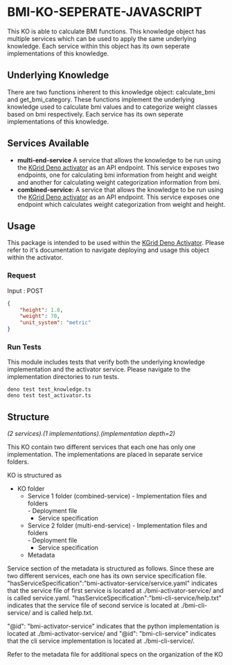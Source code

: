 # BMI-KO-SEPERATE-JAVASCRIPT

This KO is able to calculate BMI functions. This knowledge object has multiple services which can be used to apply the same underlying knowledge. Each service within this object has its own seperate implementations of this knowledge.

## Underlying Knowledge
There are two functions inherent to this knowledge object: calculate_bmi and get_bmi_category. These functions implement the underlying knowledge used to calculate bmi values and to categorize weight classes based on bmi respectively. Each service has its own seperate implementations of this knowledge.

## Services Available
- **multi-end-service** A service that allows the knowledge to be run using the [KGrid Deno activator](https://github.com/kgrid/javascript-activator) as an API endpoint. This service exposes two endpoints, one for calculating bmi information from height and weight and another for calculating weight categorization information from bmi.
- **combined-service:**  A service that allows the knowledge to be run using the [KGrid Deno activator](https://github.com/kgrid/javascript-activator) as an API endpoint. This service exposes one endpoint which calculates weight categorization from weight and height.

## Usage
This package is intended to be used within the [KGrid Deno Activator](https://github.com/kgrid/javascript-activator). Please refer to it's documentation to navigate deploying and usage this object within the activator.

### Request
Input : POST
```json
{
    "height": 1.8,
    "weight": 70,
    "unit_system": "metric"
}
```
### Run Tests
This module includes tests that verify both the underlying knowledge implementation and the activator service. Please navigate to the implementation directories to run tests.
```
deno test test_knowledge.ts
deno test test_activator.ts
```

## Structure
*(2 services).(1 implementations).(implementation depth=2)*

This KO contain two different services that each one has only one implementation. The implementations are placed in separate service folders. 

KO is structured as

- KO folder
  - Service 1 folder (combined-service)
        - Implementation files and folders            
        - Deployment file     
      - Service specification
  - Service 2 folder (multi-end-service)
        - Implementation files and folders            
        - Deployment file
      - Service specification
  - Metadata

Service section of the metadata is structured as follows. Since these are two different services, each one has its own service specification file. "hasServiceSpecification":"bmi-activator-service/service.yaml" indicates that the service file of first service is located at ./bmi-activator-service/ and is called service.yaml. "hasServiceSpecification":"bmi-cli-service/help.txt" indicates that the service file of second service is located at ./bmi-cli-service/ and is called help.txt.

"@id": "bmi-activator-service" indicates that the python implementation is located at ./bmi-activator-service/ and "@id": "bmi-cli-service" indicates that the cli service implementation is located at ./bmi-cli-service/.

Refer to the metadata file for additional specs on the organization of the KO 